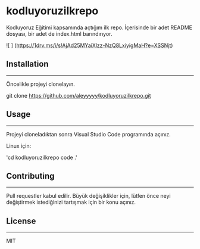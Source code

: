 # kodluyoruzilkrepo

Kodluyoruz Eğitimi kapsamında açtığım ilk repo. İçerisinde bir adet README dosyası, bir adet de index.html barındırıyor.

![ ] (https://1drv.ms/i/s!AjAd25MYaiXlzz-NzQ8LxiyigMaH?e=XSSNjt)


## Installation
---
Öncelikle projeyi clonelayın.

git clone https://github.com/aleyyyyy/kodluyoruzilkrepo.git


## Usage
---
Projeyi cloneladıktan sonra Visual Studio Code programında açınız.

Linux için:

'cd kodluyoruzilkrepo
code .'


## Contributing
---
Pull requestler kabul edilir. Büyük değişiklikler için, lütfen önce neyi değiştirmek istediğinizi tartışmak için bir konu açınız.


## License
---
MIT


